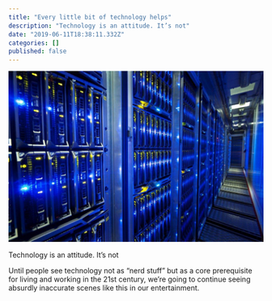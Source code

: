 ```yaml
---
title: "Every little bit of technology helps"
description: "Technology is an attitude. It’s not"
date: "2019-06-11T18:38:11.332Z"
categories: []
published: false
---
```


![](./asset-1.jpeg)

  

  

  

Technology is an attitude. It’s not 

  

  

Until people see technology not as “nerd stuff” but as a core prerequisite for living and working in the 21st century, we’re going to continue seeing absurdly inaccurate scenes like this in our entertainment.


